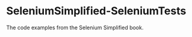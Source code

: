 SeleniumSimplified-SeleniumTests
==============================

The code examples from the Selenium Simplified book.